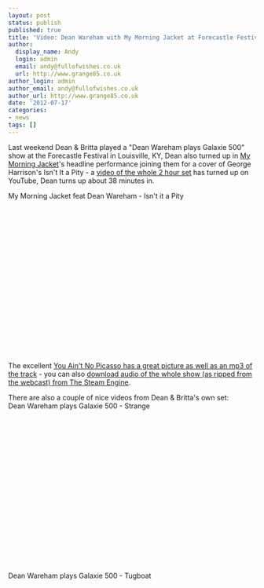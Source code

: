 ```yaml
---
layout: post
status: publish
published: true
title: 'Video: Dean Wareham with My Morning Jacket at Forecastle Festival'
author:
  display_name: Andy
  login: admin
  email: andy@fullofwishes.co.uk
  url: http://www.grange85.co.uk
author_login: admin
author_email: andy@fullofwishes.co.uk
author_url: http://www.grange85.co.uk
date: '2012-07-17'
categories:
- news
tags: []
---
```

<p>Last weekend Dean & Britta played a "Dean Wareham plays Galaxie 500" show at the Forecastle Festival in Louisville, KY, Dean also turned up in <a href="http://www.mymorningjacket.com/">My Morning Jacket</a>'s headline performance joining them for a cover of George Harrison's Isn't It a Pity - a <a href="http://www.youtube.com/watch?v=Za6z3xcJCvk">video of the whole 2 hour set</a> has turned up on YouTube, Dean turns up about 38 minutes in.</p>
<p>My Morning Jacket feat Dean Wareham - Isn't it a Pity<br />
<iframe class="aligncenter" width="560" height="315" https://www.youtube-nocookie.com/embed/Za6z3xcJCvk?start=2280&showinfo=0" frameborder="0" allowfullscreen></iframe></p>
<p>The excellent <a href="http://web.archive.org/web/20130322013102/http://www.youaintnopicasso.com/2012/07/16/mp3s-my-morning-jacket-cover-george-harrison-george-michael-at-forecastle/">You Ain't No Picasso has a great picture as well as an mp3 of the track</a> - you can also <a href="http://www.thesteamengine.net/home/download-my-morning-jacket-2012-07-14-forecastle-festival-lo.html">download audio of the whole show (as ripped from the webcast) from The Steam Engine</a>.</p>
<p>There are also a couple of nice videos from Dean & Britta's own set:<br />
Dean Wareham plays Galaxie 500 - Strange<br />
<iframe class="aligncenter" width="560" height="315" https://www.youtube-nocookie.com/embed/CpYPl1MjRIU?showinfo=0" frameborder="0" allowfullscreen></iframe></p>
<p>Dean Wareham plays Galaxie 500 - Tugboat<br />
<iframe class="aligncenter" width="560" height="315" https://www.youtube-nocookie.com/embed/_I8TyGZ_d3Q?showinfo=0" frameborder="0" allowfullscreen></iframe></p>
